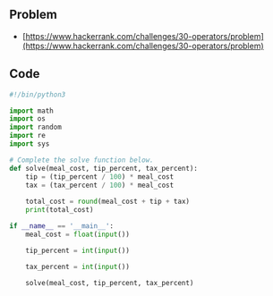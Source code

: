 ## Problem

* [https://www.hackerrank.com/challenges/30-operators/problem](https://www.hackerrank.com/challenges/30-operators/problem)

## Code
```py
#!/bin/python3

import math
import os
import random
import re
import sys

# Complete the solve function below.
def solve(meal_cost, tip_percent, tax_percent):
    tip = (tip_percent / 100) * meal_cost
    tax = (tax_percent / 100) * meal_cost
    
    total_cost = round(meal_cost + tip + tax)
    print(total_cost)

if __name__ == '__main__':
    meal_cost = float(input())

    tip_percent = int(input())

    tax_percent = int(input())

    solve(meal_cost, tip_percent, tax_percent)
```
